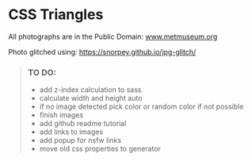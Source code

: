 # CSS Triangles

All photographs are in the Public Domain:
www.metmuseum.org

Photo glitched using:
https://snorpey.github.io/jpg-glitch/

> ### TO DO:
> - add z-index calculation to sass
> - calculate width and height auto
> - if no image detected pick color or random color if not possible
> - finish images
> - add github readme tutorial
> - add links to images
> - add popup for nsfw links
> - move old css properties to generator
